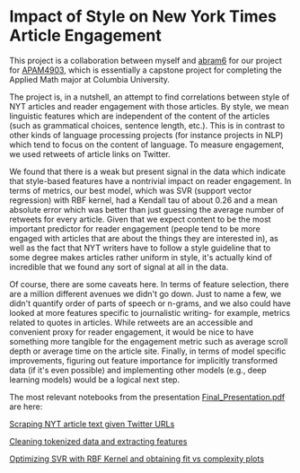 # Impact of Style on New York Times Article Engagement 

This project is a collaboration between myself and [abram6](https://github.com/abram6) for our project for [APAM4903](http://www.columbia.edu/cu/bulletin/uwb/#/cu/bulletin/uwb/subj/APMA/E4903-20193-001/), which is essentially a capstone project for completing the Applied Math major at Columbia University.

The project is, in a nutshell, an attempt to find correlations between style of NYT articles and reader engagement with those articles. By style, we mean linguistic features which are independent of the content of the articles (such as grammatical choices, sentence length, etc.). This is in contrast to other kinds of language processing projects (for instance projects in NLP) which tend to focus on the content of language. To measure engagement, we used retweets of article links on Twitter. 

We found that there is a weak but present signal in the data which indicate that style-based features have a nontrivial impact on reader engagement. In terms of metrics, our best model, which was SVR (support vector regression) with RBF kernel, had a Kendall tau of about 0.26 and a mean absolute error which was better than just guessing the average number of retweets for every article. Given that we expect content to be the most important predictor for reader engagement (people tend to be more engaged with articles that are about the things they are interested in), as well as the fact that NYT writers have to follow a style guideline that to some degree makes articles rather uniform in style, it's actually kind of incredible that we found any sort of signal at all in the data. 

Of course, there are some caveats here. In terms of feature selection, there are a million different avenues we didn't go down. Just to name a few, we didn't quantify order of parts of speech or n-grams, and we also could have looked at more features specific to journalistic writing- for example, metrics related to quotes in articles. While retweets are an accessible and convenient proxy for reader engagement, it would be nice to have something more tangible for the engagement metric such as average scroll depth or average time on the article site. Finally, in terms of model specific improvements, figuring out feature importance for implicitly transformed data (if it's even possible) and implementing other models (e.g., deep learning models) would be a logical next step.  

The most relevant notebooks from the presentation [Final_Presentation.pdf](https://github.com/ruthlee/NYT_Analysis/blob/master/Final_Presentation.pdf) are here: 

[Scraping NYT article text given Twitter URLs](https://github.com/ruthlee/NYT_Analysis/blob/master/notebooks/article_scraping.ipynb)

[Cleaning tokenized data and extracting features](https://github.com/ruthlee/NYT_Analysis/blob/master/notebooks/methods_features.ipynb)

[Optimizing SVR with RBF Kernel and obtaining fit vs complexity plots](https://github.com/ruthlee/NYT_Analysis/blob/master/notebooks/rbf_kernel.ipynb)
